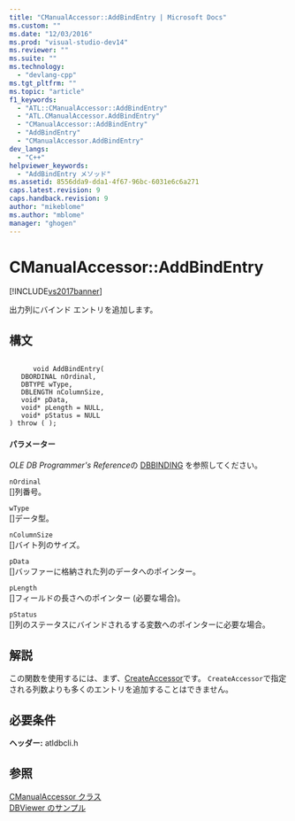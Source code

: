 ```yaml
---
title: "CManualAccessor::AddBindEntry | Microsoft Docs"
ms.custom: ""
ms.date: "12/03/2016"
ms.prod: "visual-studio-dev14"
ms.reviewer: ""
ms.suite: ""
ms.technology: 
  - "devlang-cpp"
ms.tgt_pltfrm: ""
ms.topic: "article"
f1_keywords: 
  - "ATL::CManualAccessor::AddBindEntry"
  - "ATL.CManualAccessor.AddBindEntry"
  - "CManualAccessor::AddBindEntry"
  - "AddBindEntry"
  - "CManualAccessor.AddBindEntry"
dev_langs: 
  - "C++"
helpviewer_keywords: 
  - "AddBindEntry メソッド"
ms.assetid: 8556dda9-dda1-4f67-96bc-6031e6c6a271
caps.latest.revision: 9
caps.handback.revision: 9
author: "mikeblome"
ms.author: "mblome"
manager: "ghogen"
---
```

# CManualAccessor::AddBindEntry
[!INCLUDE[vs2017banner](../../assembler/inline/includes/vs2017banner.md)]

出力列にバインド エントリを追加します。  
  
## 構文  
  
```  
  
      void AddBindEntry(  
   DBORDINAL nOrdinal,  
   DBTYPE wType,  
   DBLENGTH nColumnSize,  
   void* pData,  
   void* pLength = NULL,  
   void* pStatus = NULL   
) throw ( );  
```  
  
#### パラメーター  
 *OLE DB Programmer's Reference*の [DBBINDING](https://msdn.microsoft.com/en-us/library/ms716845.aspx) を参照してください。  
  
 `nOrdinal`  
 \[\]列番号。  
  
 `wType`  
 \[\]データ型。  
  
 `nColumnSize`  
 \[\]バイト列のサイズ。  
  
 `pData`  
 \[\]バッファーに格納された列のデータへのポインター。  
  
 `pLength`  
 \[\]フィールドの長さへのポインター \(必要な場合\)。  
  
 `pStatus`  
 \[\]列のステータスにバインドされるする変数へのポインターに必要な場合。  
  
## 解説  
 この関数を使用するには、まず、[CreateAccessor](../Topic/CManualAccessor::CreateAccessor.md)です。  `CreateAccessor`で指定される列数よりも多くのエントリを追加することはできません。  
  
## 必要条件  
 **ヘッダー:** atldbcli.h  
  
## 参照  
 [CManualAccessor クラス](../Topic/CManualAccessor%20Class.md)   
 [DBViewer のサンプル](../../top/visual-cpp-samples.md)